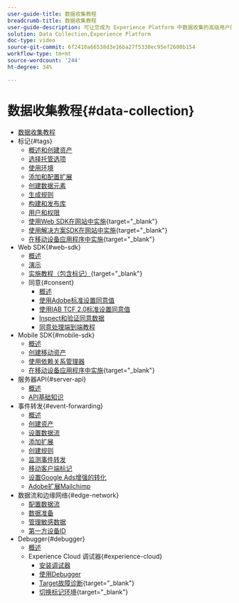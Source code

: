 ```yaml
---
user-guide-title: 数据收集教程
breadcrumb-title: 数据收集教程
user-guide-description: 可让您成为 Experience Platform 中数据收集的高级用户的操作方法视频和教程。
solution: Data Collection,Experience Platform
doc-type: video
source-git-commit: 6f2410a66538d3e16ba27f5330ec95ef2600b154
workflow-type: tm+mt
source-wordcount: '244'
ht-degree: 34%

---
```



# 数据收集教程{#data-collection}

+ [数据收集教程](overview.md)
+ 标记{#tags}
   + [概述和创建资产](tags/create-a-property.md)
   + [选择托管选项](tags/choose-a-hosting-option.md)
   + [使用环境](tags/use-environments.md)
   + [添加和配置扩展](tags/add-and-configure-extensions.md)
   + [创建数据元素](tags/create-data-elements.md)
   + [生成规则](tags/build-rules.md)
   + [构建和发布库](tags/build-and-publish-a-library.md)
   + [用户和权限](tags/users-and-permissions.md)
   + [使用Web SDK在网站中实施](https://experienceleague.adobe.com/docs/platform-learn/implement-web-sdk/overview.html?lang=zh-Hans){target=&quot;_blank&quot;}
   + [使用解决方案SDK在网站中实施](https://experienceleague.adobe.com/docs/platform-learn/implement-in-websites/overview.html){target=&quot;_blank&quot;}
   + [在移动设备应用程序中实施](https://experienceleague.adobe.com/docs/platform-learn/implement-mobile-sdk/overview.html?lang=zh-Hans){target=&quot;_blank&quot;}
+ Web SDK{#web-sdk}
   + [概述](web-sdk/overview.md)
   + [演示](web-sdk/demo.md)
   + [实施教程（包含标记）](https://experienceleague.adobe.com/docs/platform-learn/implement-web-sdk/overview.html?lang=zh-Hans){target=&quot;_blank&quot;}
   + 同意{#consent}
      + [概述](web-sdk/consent/overview.md)
      + [使用Adobe标准设置同意值](web-sdk/consent/set-consent-adobe.md)
      + [使用IAB TCF 2.0标准设置同意值](web-sdk/consent/set-consent-iab.md)
      + [Inspect和验证同意数据](web-sdk/consent/inspect.md)
      + [同意处理端到端教程](web-sdk/consent/tutorial.md)
+ Mobile SDK{#mobile-sdk}
   + [概述](mobile-sdk/overview.md)
   + [创建移动资产](mobile-sdk/create-mobile-properties.md)
   + [使用依赖关系管理器](mobile-sdk/use-dependency-managers.md)
   + [在移动设备应用程序中实施](https://experienceleague.adobe.com/docs/platform-learn/implement-mobile-sdk/overview.html?lang=zh-Hans){target=&quot;_blank&quot;}
+ 服务器API{#server-api}
   + [概述](server-api/overview.md)
   + [API基础知识](server-api/introduction.md)
+ 事件转发{#event-forwarding}
   + [概述](event-forwarding/overview.md)
   + [创建资产](event-forwarding/create-a-property.md)
   + [设置数据流](event-forwarding/set-up-a-datastream.md)
   + [添加扩展](event-forwarding/add-an-extension.md)
   + [创建规则](event-forwarding/create-a-rule.md)
   + [监测事件转发](event-forwarding/monitor.md)
   + [移动客户端标记](event-forwarding/consider-moving-tags.md)
   + [设置Google Ads增强的转化](event-forwarding/set-up-google-ads-enhanced-conversions.md)
   + [Adobe扩展Mailchimp](event-forwarding/adobe-extension-for-mailchimp.md)
+ 数据流和边缘网络{#edge-network}
   + [配置数据流](edge/configure-datastreams.md)
   + [数据准备](edge/data-prep.md)
   + [管理敏感数据](edge/manage-sensitive-data-in-datastreams.md)
   + [第一方设备ID](edge/generate-first-party-device-ids.md)
+ Debugger{#debugger}
   + [概述](debugger/overview.md)
   + Experience Cloud 调试器{#experience-cloud}
      + [安装调试器](debugger/experience-cloud/add-the-extension.md)
      + [使用Debugger](debugger/experience-cloud/use-the-experience-cloud-debugger.md)
      + [Target故障诊断](https://experienceleague.adobe.com/docs/target-learn/tutorials/troubleshooting/troubleshoot-with-the-experience-cloud-debugger.html){target=&quot;_blank&quot;}
      + [切换标记环境](https://experienceleague.adobe.com/docs/platform-learn/implement-in-websites/configure-tags/switch-environments.html){target=&quot;_blank&quot;}
